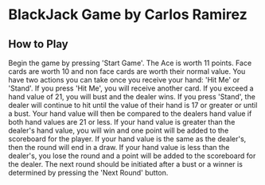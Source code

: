 # BlackJack Game by Carlos Ramirez
## How to Play
Begin the game by pressing 'Start Game'. The Ace is worth 11 points. Face cards are worth 10 and non face cards are worth their normal value. You have two actions you can take once you receive your hand: 'Hit Me' or 'Stand'. If you press 'Hit Me', you will receive another card. If you exceed a hand value of 21, you will bust and the dealer wins. If you press 'Stand', the dealer will continue to hit until the value of their hand is 17 or greater or until a bust. Your hand value will then be compared to the dealers hand value if both hand values are 21 or less. If your hand value is greater than the dealer's hand value, you will win and one point will be added to the scoreboard for the player. If your hand value is the same as the dealer's, then the round will end in a draw. If your hand value is less than the dealer's, you lose the round and a point will be added to the scoreboard for the dealer. The next round should be initiated after a bust or a winner is determined by pressing the 'Next Round' button.
